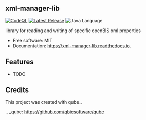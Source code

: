 xml-manager-lib
-----------------------------------

[![CodeQL](https://github.com/qbicsoftware/xml-manager-lib/actions/workflows/codeql-analysis.yml/badge.svg?branch=master)](https://github.com/qbicsoftware/xml-manager-lib/actions/workflows/codeql-analysis.yml)
[![Latest Release ](https://img.shields.io/github/v/release/qbicsoftware/xml-manager-lib.svg)](https://github.com/qbicsoftware/xml-manager-lib/releases)
![Java Language](https://img.shields.io/badge/language-java-blue.svg)

library for reading and writing of specific openBIS xml properties 

* Free software: MIT
* Documentation: https://xml-manager-lib.readthedocs.io.

Features
--------

* TODO

Credits
-------

This project was created with qube_.

.. _qube: https://github.com/qbicsoftware/qube
